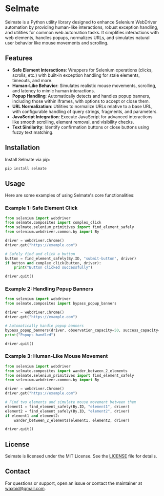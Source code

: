 # Selmate

Selmate is a Python utility library designed to enhance Selenium WebDriver automation by providing human-like
interactions, robust exception handling, and utilities for common web automation tasks. It simplifies interactions with
web elements, handles popups, normalizes URLs, and simulates natural user behavior like mouse movements and scrolling.

## Features

- **Safe Element Interactions**: Wrappers for Selenium operations (clicks, scrolls, etc.) with built-in exception
  handling for stale elements, timeouts, and more.
- **Human-Like Behavior**: Simulates realistic mouse movements, scrolling, and latency to mimic human interactions.
- **Popup Handling**: Automatically detects and handles popup banners, including those within iframes, with options to
  accept or close them.
- **URL Normalization**: Utilities to normalize URLs relative to a base URL, with configurable handling of query
  strings, fragments, and parameters.
- **JavaScript Integration**: Execute JavaScript for advanced interactions like smooth scrolling, element removal, and
  visibility checks.
- **Text Similarity**: Identify confirmation buttons or close buttons using fuzzy text matching.

## Installation

Install Selmate via pip:

```bash
pip install selmate
```

## Usage

Here are some examples of using Selmate's core functionalities:

### Example 1: Safe Element Click

```python
from selenium import webdriver
from selmate.composites import complex_click
from selmate.selenium_primitives import find_element_safely
from selenium.webdriver.common.by import By

driver = webdriver.Chrome()
driver.get("https://example.com")

# Safely find and click a button
button = find_element_safely(By.ID, "submit-button", driver)
if button and complex_click(button, driver):
    print("Button clicked successfully")

driver.quit()
```

### Example 2: Handling Popup Banners

```python
from selenium import webdriver
from selmate.composites import bypass_popup_banners

driver = webdriver.Chrome()
driver.get("https://example.com")

# Automatically handle popup banners
bypass_popup_banners(driver, observation_capacity=50, success_capacity=3, try_close=True)
print("Popups handled")

driver.quit()
```

### Example 3: Human-Like Mouse Movement

```python
from selenium import webdriver
from selmate.composites import wander_between_2_elements
from selmate.selenium_primitives import find_element_safely
from selenium.webdriver.common.by import By

driver = webdriver.Chrome()
driver.get("https://example.com")

# Find two elements and simulate mouse movement between them
element1 = find_element_safely(By.ID, "element1", driver)
element2 = find_element_safely(By.ID, "element2", driver)
if element1 and element2:
    wander_between_2_elements(element1, element2, driver)

driver.quit()
```

## License

Selmate is licensed under the MIT License. See the [LICENSE](LICENSE) file for details.

## Contact

For questions or support, open an issue or contact the maintainer at waxbid@gmail.com.
